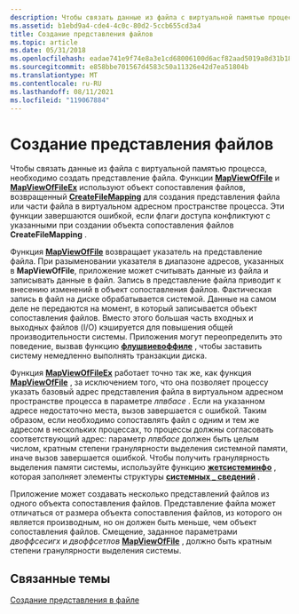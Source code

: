 ```yaml
---
description: Чтобы связать данные из файла с виртуальной памятью процесса, необходимо создать представление файла.
ms.assetid: b1ebd9a4-cde4-4c0c-80d2-5ccb655cd3a4
title: Создание представления файлов
ms.topic: article
ms.date: 05/31/2018
ms.openlocfilehash: eadae741e9f74e8a3e1cd68006100d6acf82aad5019a8d31b18a7761c5620b69
ms.sourcegitcommit: e858bbe701567d4583c50a11326e42d7ea51804b
ms.translationtype: MT
ms.contentlocale: ru-RU
ms.lasthandoff: 08/11/2021
ms.locfileid: "119067884"
---
```

# <a name="creating-a-file-view"></a>Создание представления файлов

Чтобы связать данные из файла с виртуальной памятью процесса, необходимо создать представление файла. Функции [**MapViewOfFile**](/windows/win32/api/memoryapi/nf-memoryapi-mapviewoffile) и [**MapViewOfFileEx**](/windows/win32/api/memoryapi/nf-memoryapi-mapviewoffileex) используют объект сопоставления файлов, возвращенный [**CreateFileMapping**](/windows/desktop/api/WinBase/nf-winbase-createfilemappinga) для создания представления файла или части файла в виртуальном адресном пространстве процесса. Эти функции завершаются ошибкой, если флаги доступа конфликтуют с указанными при создании объекта сопоставления файлов **CreateFileMapping** .

Функция [**MapViewOfFile**](/windows/win32/api/memoryapi/nf-memoryapi-mapviewoffile) возвращает указатель на представление файла. При разыменовании указателя в диапазоне адресов, указанных в **MapViewOfFile**, приложение может считывать данные из файла и записывать данные в файл. Запись в представление файла приводит к внесению изменений в объект сопоставления файлов. Фактическая запись в файл на диске обрабатывается системой. Данные на самом деле не передаются на момент, в который записывается объект сопоставления файлов. Вместо этого большая часть входных и выходных файлов (I/O) кэшируется для повышения общей производительности системы. Приложения могут переопределить это поведение, вызвав функцию [**флушвиевоффиле**](/windows/win32/api/memoryapi/nf-memoryapi-flushviewoffile) , чтобы заставить систему немедленно выполнять транзакции диска.

Функция [**MapViewOfFileEx**](/windows/win32/api/memoryapi/nf-memoryapi-mapviewoffileex) работает точно так же, как функция [**MapViewOfFile**](/windows/win32/api/memoryapi/nf-memoryapi-mapviewoffile) , за исключением того, что она позволяет процессу указать базовый адрес представления файла в виртуальном адресном пространстве процесса в параметре *лпвбасе* . Если на указанном адресе недостаточно места, вызов завершается с ошибкой. Таким образом, если необходимо сопоставлять файл с одним и тем же адресом в нескольких процессах, то процессы должны согласовать соответствующий адрес: параметр *лпвбасе* должен быть целым числом, кратным степени гранулярности выделения системной памяти, иначе вызов завершается ошибкой. Чтобы получить гранулярность выделения памяти системы, используйте функцию [**жетсистеминфо**](/windows/win32/api/sysinfoapi/nf-sysinfoapi-getsysteminfo) , которая заполняет элементы структуры [**системных \_ сведений**](/windows/win32/api/sysinfoapi/ns-sysinfoapi-system_info) .

Приложение может создавать несколько представлений файлов из одного объекта сопоставления файлов. Представление файла может отличаться от размера объекта сопоставления файлов, из которого он является производным, но он должен быть меньше, чем объект сопоставления файлов. Смещение, заданное параметрами *двоффсесигх* и *двоффсетлов* [**MapViewOfFile**](/windows/win32/api/memoryapi/nf-memoryapi-mapviewoffile) , должно быть кратным степени гранулярности выделения системы.

## <a name="related-topics"></a>Связанные темы

<dl> <dt>

[Создание представления в файле](creating-a-view-within-a-file.md)
</dt> </dl>

 

 
